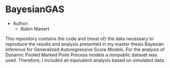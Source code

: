 # BayesianGAS

* Author:
  - Robin Niesert

This repository contains the code and (most of) the data necessary to reproduce the results and analysis presented in my master thesis Bayesian Inference for Generalized Autoregressive Score Models. For the analysis of Dynamic Pooled Marked Point Process models a nonpublic dataset was used. Therefore, I included an equivalent analysis based on simulated data. 

